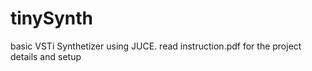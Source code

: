 # tinySynth
basic VSTi Synthetizer using JUCE. 
read instruction.pdf for the project details and setup 
